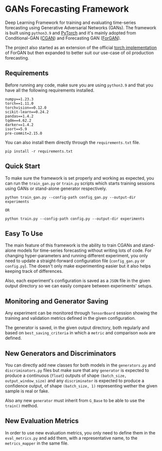 # GANs Forecasting Framework

Deep Learning Framework for training and evaluating time-series forecasting using Generative Adversarial Networks (GANs). The framework is built using `python3.9` and [PyTorch](https://pytorch.org) and it's mainly adopted from Conditional-GAN ([CGAN](https://arxiv.org/abs/1411.1784)) and Forecasting GAN ([ForGAN](https://arxiv.org/abs/1903.12549)).

The project also started as an extension of the official [torch implementation](https://git.opendfki.de/koochali/forgan/-/tree/master) of ForGAN but then expanded to better suit our use-case of oil production forecasting.

## Requirements
Before running any code, make sure you are using `python3.9` and that you have all the following requirements installed.

```
numpy==1.23.3
torch==1.11.0
torchvision==0.12.0
scikit-learn==0.24.2
pandas==1.4.2
tqdm==4.62.2
darker==1.4.2
isort==5.9
pre-commit=2.15.0
```
You can also install them directly through the `requirements.txt` file.
```
pip install -r requirements.txt
```

## Quick Start
To make sure the framework is set properly and working as expected, you can run the `train_gan.py` or `train.py` scripts which starts training sessions using GANs or stand-alone generator respectively.
```
python train_gan.py --config-path config_gan.py --output-dir experiments

OR

python train.py --config-path config.py --output-dir experiments
```

## Easy To Use
The main feature of this framework is the ability to train CGANs and stand-alone models for time-series forecasting without writing lots of code. For changing hyper-parameters and running different experiment, you only need to update a straight-forward configuration file (`config_gan.py` or `config.py`). The doesn't only make experimenting easier but it also helps keeping track of differences.

Also, each experiment's configuration is saved as a `JSON` file in the given output directory so we can easily compare between experiments' setups.

## Monitoring and Generator Saving
Any experiment can be monitored through `TensorBoard` session showing the training and validation metrics defined in the given configuration.

The generator is saved, in the given output directory, both regularly and based on `best_saving_criteria` in which a `metric` and comparison `mode` are defined.

## New Generators and Discriminators
You can directly add new classes for both models in the `generators.py` and `discriminators.py` files but make sure that any `generator` is expected to produce a continuous (`float`) outputs of shape `(batch_size, output_window_size)` and any `discriminator` is expected to produce a confidence output, of shape `(batch_size, 1)` representing wether the given sample is real or fake.

Also any new `generator` must inherit from `G_Base` to be able to use the `train()` method.

## New Evaluation Metrics
In order to use new evaluation metrics, you only need to define them in the `eval_metrics.py` and add them, with a representative name, to the `metrics_mapper` in the same file.



